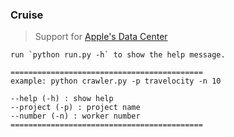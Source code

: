 ### Cruise


> Support for [Apple's Data Center](http://apples-data-center.chxj.name/)

    run `python run.py -h` to show the help message.

```
===========================================
example: python crawler.py -p travelocity -n 10

--help (-h) : show help
--project (-p) : project name
--number (-n) : worker number
===========================================
```

